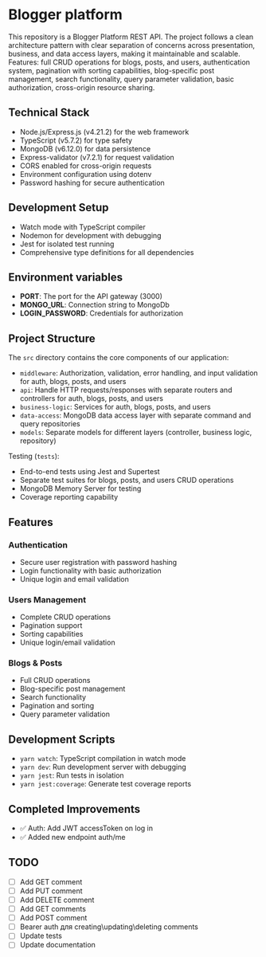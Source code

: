 # Blogger platform

This repository is a Blogger Platform REST API. The project follows a clean architecture pattern with clear separation of concerns across presentation, business, and data access layers, making it maintainable and scalable. Features: full CRUD operations for blogs, posts, and users, authentication system, pagination with sorting capabilities, blog-specific post management, search functionality, query parameter validation, basic authorization, cross-origin resource sharing.

## Technical Stack

- Node.js/Express.js (v4.21.2) for the web framework
- TypeScript (v5.7.2) for type safety
- MongoDB (v6.12.0) for data persistence
- Express-validator (v7.2.1) for request validation
- CORS enabled for cross-origin requests
- Environment configuration using dotenv
- Password hashing for secure authentication

## Development Setup

- Watch mode with TypeScript compiler
- Nodemon for development with debugging
- Jest for isolated test running
- Comprehensive type definitions for all dependencies

## Environment variables

- **PORT**: The port for the API gateway (3000)
- **MONGO_URL**: Connection string to MongoDb
- **LOGIN_PASSWORD**: Credentials for authorization

## Project Structure

The `src` directory contains the core components of our application:

- `middleware`: Authorization, validation, error handling, and input validation for auth, blogs, posts, and users
- `api`: Handle HTTP requests/responses with separate routers and controllers for auth, blogs, posts, and users
- `business-logic`: Services for auth, blogs, posts, and users
- `data-access`: MongoDB data access layer with separate command and query repositories
- `models`: Separate models for different layers (controller, business logic, repository)

Testing (`tests`):

- End-to-end tests using Jest and Supertest
- Separate test suites for blogs, posts, and users CRUD operations
- MongoDB Memory Server for testing
- Coverage reporting capability

## Features

### Authentication

- Secure user registration with password hashing
- Login functionality with basic authorization
- Unique login and email validation

### Users Management

- Complete CRUD operations
- Pagination support
- Sorting capabilities
- Unique login/email validation

### Blogs & Posts

- Full CRUD operations
- Blog-specific post management
- Search functionality
- Pagination and sorting
- Query parameter validation

## Development Scripts

- `yarn watch`: TypeScript compilation in watch mode
- `yarn dev`: Run development server with debugging
- `yarn jest`: Run tests in isolation
- `yarn jest:coverage`: Generate test coverage reports

## Completed Improvements

- ✅ Auth: Add JWT accessToken on log in
- ✅ Added new endpoint auth/me

## TODO

- [ ] Add GET comment
- [ ] Add PUT comment
- [ ] Add DELETE comment
- [ ] Add GET comments
- [ ] Add POST comment
- [ ] Bearer auth для creating\updating\deleting comments
- [ ] Update tests
- [ ] Update documentation
